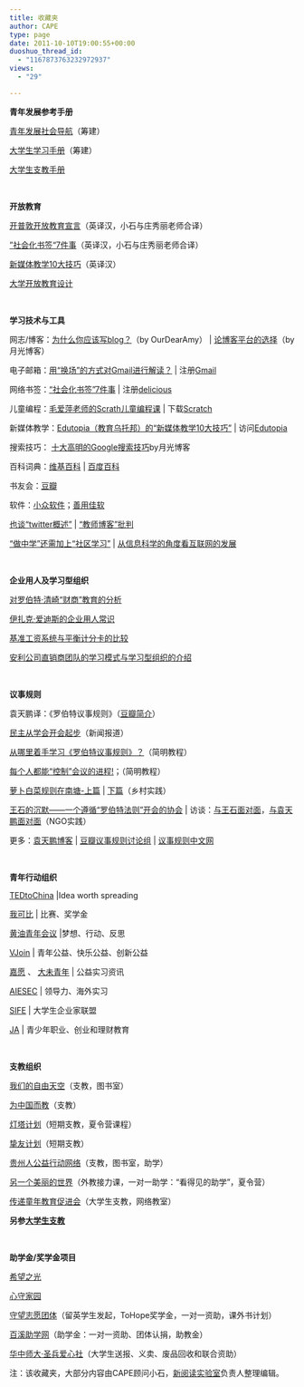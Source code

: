 ```yaml
---
title: 收藏夹
author: CAPE
type: page
date: 2011-10-10T19:00:55+00:00
duoshuo_thread_id:
  - "1167873763232972937"
views:
  - "29"

---
```

<p align="left">
  <strong>青年发展参考手册</strong>
</p>

<p align="left">
  <a href="http://simple-education.org/w/Youth_Development">青年发展社会导航</a>（筹建）
</p>

<p align="left">
  <a title="College Students Learning Manual" href="http://simple-education.org/w/College_Students_Learning_Manual">大学生学习手册</a>（筹建）
</p>

<p align="left">
  <a title="Supporting Education" href="http://simple-education.org/w/Supporting_Education">大学生支教手册</a>
</p>

&nbsp;

<p align="left">
  <strong>开放教育</strong>
</p>

<p align="left">
  <a href="http://blog.sina.com.cn/s/blog_470600c701008zuu.html">开普敦开放教育宣言</a>（英译汉，小石与庄秀丽老师合译）
</p>

<p align="left">
  <a href="http://fanyi.edu2do.org/2008/01/28/7-things-you-should-know-aboutsocial-bookmarking.html">”社会化书签“7件事</a>（英译汉，小石与庄秀丽老师合译）
</p>

<p align="left">
  <a href="http://www.simple-education.org/xiaoshi/?p=330">新媒体教学10大技巧</a>（英译汉）
</p>

<p align="left">
  <a title="Open Education System" href="http://simple-education.org/w/Open_Education_System">大学开放教育设计</a>
</p>

&nbsp;

<p align="left">
  <strong>学习技术与工具</strong>
</p>

<p align="left">
  网志/博客：<a href="http://www.ourdearamy.com/2009/03/07/why-u-should-write-a-blog/">为什么你应该写blog？</a>（by OurDearAmy） | <a href="http://www.williamlong.info/archives/1274.html">论博客平台的选择</a>（by 月光博客）
</p>

<p align="left">
  电子邮箱：<a href="http://www.simple-education.org/xiaoshi/?p=71">用“换场”的方式对Gmail进行解读？</a> | 注册<a href="http://gmail.com/">Gmail</a>
</p>

<p align="left">
  网络书签：<a href="http://fanyi.edu2do.org/2008/01/28/7-things-you-should-know-aboutsocial-bookmarking.html">“社会化书签”7件事</a> | 注册<a href="http://delicious.com/">delicious</a>
</p>

<p align="left">
  儿童编程：<a href="http://blog.sina.com.cn/maoaipinghg">毛爱萍老师的Scrath儿童编程课</a> | 下载<a href="http://scratch.mit.edu/">Scratch</a>
</p>

<p align="left">
  新媒体教学：<a href="http://www.simple-education.org/xiaoshi/?p=330">Edutopia（教育乌托邦）的“新媒体教学10大技巧”</a> | 访问<a href="http://edutopia.org/">Edutopia</a>
</p>

<p align="left">
  搜索技巧： <a href="http://www.williamlong.info/archives/728.html">十大高明的Google搜索技巧</a>by月光博客
</p>

<p align="left">
  百科词典：<a href="http://zh.wikipedia.org/">维基百科</a> | <a href="http://baike.baidu.com/">百度百科</a>
</p>

<p align="left">
  书友会：<a href="http://doubancom/">豆瓣</a>
</p>

<p align="left">
  软件：<a href="http://www.appinn.com/">小众软件</a>；<a href="http://xbeta.info/">善用佳软</a>
</p>

<p align="left">
  <a href="http://www.simple-education.org/xiaoshi/64">也谈“twitter概述”</a> | <a href="http://blog.sina.com.cn/s/blog_470600c70100epgo.html">“教师博客”批判</a>
</p>

<p align="left">
  <a href="http://blog.sina.com.cn/s/blog_470600c70100f5pz.html">“做中学”还需加上“社区学习”</a> | <a href="http://blog.sina.com.cn/s/blog_470600c70100ni0s.html">从信息科学的角度看互联网的发展</a>
</p>

&nbsp;

<p align="left">
  <strong>企业用人及学习型组织</strong>
</p>

<p align="left">
  <a href="http://blog.sina.com.cn/s/blog_470600c7010002vx.html">对罗伯特·清崎“财商”教育的分析</a>
</p>

<p align="left">
  <a href="http://blog.sina.com.cn/s/blog_470600c7010002m7.html">伊扎克·爱迪斯的企业用人常识</a>
</p>

<p align="left">
  <a href="http://blog.sina.com.cn/s/blog_470600c7010002m6.html">基准工资系统与平衡计分卡的比较</a>
</p>

<p align="left">
  <a href="http://blog.sina.com.cn/s/blog_470600c7010002m8.html">安利公司直销商团队的学习模式与学习型组织的介绍</a>
</p>

&nbsp;

<p align="left">
  <strong>议事规则</strong>
</p>

<p align="left">
  袁天鹏译：《罗伯特议事规则》（<a href="http://book.douban.com/subject/2382433/">豆瓣简介</a>）
</p>

<p align="left">
  <a href="http://www.nfcmag.com/articles/96">民主从学会开会起步</a>（新闻报道）
</p>

<p align="left">
  <a href="http://hi.baidu.com/rrnr/blog/item/15e91ff3ae6523cb0b46e0f3.html">从哪里着手学习《罗伯特议事规则》？</a>（简明教程）
</p>

<p align="left">
  <a href="http://hi.baidu.com/rrnr/blog/item/c6a3be34443453b5d1a2d3c4.html">每个人都能“控制”会议的进程!</a>；（简明教程）
</p>

<p align="left">
  <a href="http://www.my1510.cn/article.php?id=4c793fa9df3e6f43">萝卜白菜规则在南塘-上篇</a> | <a href="http://www.my1510.cn/article.php?id=3ad1ef9a0649833b">下篇</a>（乡村实践）
</p>

<p align="left">
  <a href="http://www.readersdigest.cn/article/3418">王石的沉默——一个遵循“罗伯特法则”开会的协会</a> | 访谈：<a href="http://www.readersdigest.cn/article/3414">与王石面对面</a>，<a href="http://www.readersdigest.cn/article/3416">与袁天鹏面对面</a>（NGO实践）
</p>

<p align="left">
  更多：<a href="http://hi.baidu.com/rrnr">袁天鹏博客</a> | <a href="http://www.douban.com/group/40031/">豆瓣议事规则讨论组</a> | <a href="http://www.rules365.com/">议事规则中文网</a>
</p>

&nbsp;

<p align="left">
  <strong>青年行动组织</strong>
</p>

<p align="left">
  <a href="http://tedtochina.com/">TEDtoChina</a> |Idea worth spreading
</p>

<p align="left">
  <a href="http://www.wecancompete.com/">我可比</a> | 比赛、奖学金
</p>

<p align="left">
  <a href="http://www.openyouthology.com/Youth_Conference.aspx">黄油青年会议</a> |梦想、行动、反思
</p>

<p align="left">
  <a href="http://www.vjoinunion.org/">VJoin</a> | 青年公益、快乐公益、创新公益
</p>

<p align="left">
  <a href="http://www.ivolunt.org/">嘉愿</a> 、 <a href="http://zhan.renren.com/bigappetite">大未青年</a> | 公益实习资讯
</p>

<p align="left">
  <a href="http://www.aiesec.cn/">AIESEC</a> | 领导力、海外实习
</p>

<p align="left">
  <a href="http://www.sifechina.org/" target="_blank">SIFE</a> | 大学生企业家联盟
</p>

<p align="left">
  <a href="http://www.jachina.org/" target="_blank">JA</a> | 青少年职业、创业和理财教育
</p>

&nbsp;

<p align="left">
  <strong>支教组织</strong>
</p>

<p align="left">
  <a href="http://www.ourfreesky.org/">我们的自由天空</a>（支教，图书室）<strong></strong>
</p>

<p align="left">
  <a href="http://www.21tfc.org/">为中国而教</a>（支教）
</p>

<p align="left">
  <a href="http://www.lighthouse.org.cn/">灯塔计划</a>（短期支教，夏令营课程）<strong></strong>
</p>

<p align="left">
  <a href="http://www.peerchina.org/">挚友计划</a>（短期支教）
</p>

<p align="left">
  <a href="http://www.guizhouren.net/">贵州人公益行动网络</a>（支教，图书室，助学）<strong></strong>
</p>

<p align="left">
  <a href="http://www.abworld.org.cn/">另一个美丽的世界</a>（外教接力课，一对一助学：“看得见的助学”，夏令营）
</p>

<p align="left">
  <a href="http://www.transmitchildhood.org/">传递童年教育促进会</a>（大学生支教，网络教室）<strong></strong>
</p>

<p align="left">
  <strong>另参<a title="Supporting Education" href="http://simple-education.org/w/Supporting_Education">大学生支教</a></strong>
</p>

&nbsp;

<p align="left">
  <strong>助学金/奖学金项目</strong>
</p>

<p align="left">
  <a href="http://www.lohcn.org/">希望之光</a><strong></strong>
</p>

<p align="left">
  <a href="http://www.you2v.com/">心守家园</a>
</p>

<p align="left">
  <a href="http://www.tohope.net/">守望志愿团体</a>（留英学生发起，ToHope奖学金，一对一资助，课外书计划）<strong></strong>
</p>

<p align="left">
  <a href="http://www.baixi.org/">百溪助学网</a>（助学金：一对一资助、团体认捐，助教金）
</p>

<p align="left">
  <a href="http://shengbing.org/">华中师大·圣兵爱心社</a>（大学生送报、义卖、废品回收和联合资助）
</p>

<p align="left">
  注：该收藏夹，大部分内容由CAPE顾问小石，<a href="http://simple-education.org" target="_blank">新阅读实验室</a>负责人整理编辑。
</p>